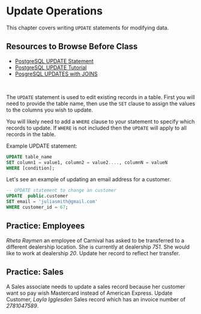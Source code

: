 # Update Operations

This chapter covers writing `UPDATE` statements for modifying data.

## Resources to Browse Before Class

- [PostgreSQL UPDATE Statement](https://www.youtube.com/watch?v=cd-hSl7_pGQ)
- [PostgreSQL UPDATE Tutorial](https://www.postgresqltutorial.com/postgresql-update/)
- [PosgreSQL UPDATES with JOINS](https://www.postgresqltutorial.com/postgresql-update-join/)


<br>

The `UPDATE` statement is used to edit existing records in a table. First you will need to provide the table name, then use the `SET` clause to assign the values to the columns you wish to update.

You will likely need to add a `WHERE` clause to your statement to specify which records to update. If `WHERE` is not included then the `UPDATE` will apply to all records in the table.

Example UPDATE statement:
```sql
UPDATE table_name
SET column1 = value1, column2 = value2...., columnN = valueN
WHERE [condition];
```

Let's see an example of updating an email address for a customer.

```sql
-- UPDATE statement to change an customer
UPDATE  public.customer
SET email = 'juliasmith@gmail.com'
WHERE customer_id = 67;
```

## Practice: Employees

*Rheta Raymen* an employee of Carnival has asked to be transferred to a different dealership location. She is currently at dealership *751*. She would like to work at dealership *20*. Update her record to reflect her transfer.

## Practice: Sales

A Sales associate needs to update a sales record because her customer want so pay wish Mastercard instead of American Express. Update Customer, *Layla Igglesden* Sales record which has an invoice number of *2781047589*.